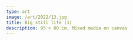 ```yaml
---
type: art
image: /art/2022/13.jpg
title: Big still life (1)
description: 95 × 80 cm, Mixed media on canvas
---
```

